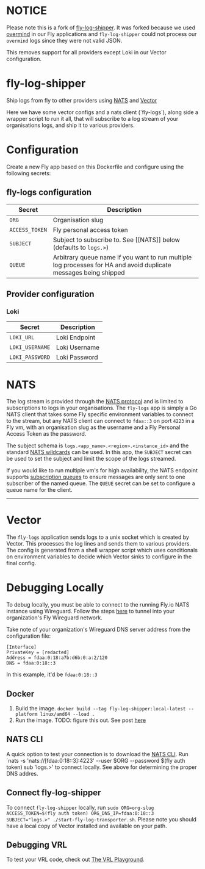# NOTICE

Please note this is a fork of [fly-log-shipper](https://github.com/superfly/fly-log-shipper). It was forked because we used [overmind](https://github.com/DarthSim/overmind) in our Fly applications and `fly-log-shipper` could not process our `overmind` logs since they were not valid JSON.

This removes support for all providers except Loki in our Vector configuration.

# fly-log-shipper

Ship logs from fly to other providers using [NATS](https://docs.nats.io/) and [Vector](https://vector.dev/)

Here we have some vector configs and a nats client (\`fly-logs\`), along side a wrapper script to run it all, that will subscribe to a log stream of your organisations logs, and ship it to various providers.

# Configuration

Create a new Fly app based on this Dockerfile and configure using the following secrets:

## fly-logs configuration

| Secret         | Description                                                                                                      |
| -------------- | ---------------------------------------------------------------------------------------------------------------- |
| `ORG`          | Organisation slug                                                                                                |
| `ACCESS_TOKEN` | Fly personal access token                                                                                        |
| `SUBJECT`        | Subject to subscribe to. See [[NATS]] below (defaults to `logs.>`)                                             |
| `QUEUE`        | Arbitrary queue name if you want to run multiple log processes for HA and avoid duplicate messages being shipped |

## Provider configuration

### Loki

| Secret          | Description   |
| --------------- | ------------- |
| `LOKI_URL`      | Loki Endpoint |
| `LOKI_USERNAME` | Loki Username |
| `LOKI_PASSWORD` | Loki Password |


# NATS

The log stream is provided through the [NATS protocol](https://docs.nats.io/nats-protocol/nats-protocol) and is limited to subscriptions to logs in your organisations. The `fly-logs` app is simply a Go NATS client that takes some Fly specific environment variables to connect to the stream, but any NATS client can connect to `fdaa::3` on port `4223` in a Fly vm, with an organisation slug as the username and a Fly Personal Access Token as the password.

The subject schema is `logs.<app_name>.<region>.<instance_id>` and the standard [NATS wildcards](https://docs.nats.io/nats-concepts/subjects#wildcards) can be used. In this app, the `SUBJECT` secret can be used to set the subject and limit the scope of the logs streamed.

If you would like to run multiple vm's for high availability, the NATS endpoint supports [subscription queues](https://docs.nats.io/nats-concepts/queue) to ensure messages are only sent to one subscriber of the named queue. The `QUEUE` secret can be set to configure a queue name for the client.

---

# Vector

The `fly-logs` application sends logs to a unix socket which is created by Vector. This processes the log lines and sends them to various providers. The config is generated from a shell wrapper script which uses conditionals on environment variables to decide which Vector sinks to configure in the final config.

# Debugging Locally

To debug locally, you must be able to connect to the running Fly.io NATS instance using Wireguard. Follow the steps [here](https://fly.io/docs/reference/private-networking/#private-network-vpn) to tunnel into your organization's Fly Wireguard network.

Take note of your organization's Wireguard DNS server address from the configuration file:
```
[Interface]
PrivateKey = [redacted]
Address = fdaa:0:18:a7b:d6b:0:a:2/120
DNS = fdaa:0:18::3
```
In this example, it'd be `fdaa:0:18::3`

## Docker


1. Build the image. `docker build --tag fly-log-shipper:local-latest --platform linux/amd64 --load .`
1. Run the image. TODO: figure this out. See post [here](https://community.fly.io/t/connect-local-docker-container-to-wireguard/4387)

## NATS CLI

A quick option to test your connection is to download the [NATS CLI](https://github.com/nats-io/natscli). Run `nats -s 'nats://[fdaa:0:18::3]:4223' --user $ORG --password $(fly auth token) sub 'logs.>' to connect locally. See above for determining the proper DNS addres.

## Connect fly-log-shipper

To connect `fly-log-shipper` locally, run `sudo ORG=org-slug ACCESS_TOKEN=$(fly auth token) ORG_DNS_IP=fdaa:0:18::3 SUBJECT="logs.>" ./start-fly-log-transporter.sh`. Please note you should have a local copy of Vector installed and available on your path.

## Debugging VRL

To test your VRL code, check out [The VRL Playground](https://vrl-web.netlify.app/).